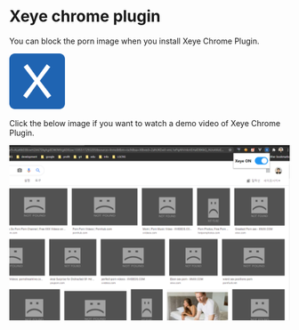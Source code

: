 # Xeye chrome plugin
You can block the porn image when you install Xeye Chrome Plugin.

<img src="icon.png" width="100" height="100" />

Click the below image if you want to watch a demo video of Xeye Chrome Plugin.

[![XEYE_CHROME_PLUGIN](./capture.png)](xeye_chrome_plugin.mp4)

